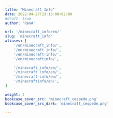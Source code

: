 ```yaml
---
title: "Minecraft Info"
date: 2022-04-27T23:13:00+02:00
#draft: true
author: 'Ran#'

url: '/minecraft_info/en/'
slug: 'minecraft_info'
aliases: [
    '/en/minecraft_info/',
    '/en/minecraft info/',
    '/en/minecraft-info/',
    '/en/minecraftinfo/',

    '/minecraft_info/en/',
    '/minecraft info/en/',
    '/minecraft-info/en/',
    '/minecraftinfo/en/',
]

weight: 2
bookcase_cover_src: 'minecraft_cespede.png'
bookcase_cover_src_dark: 'minecraft_cespede.png'

---
```

